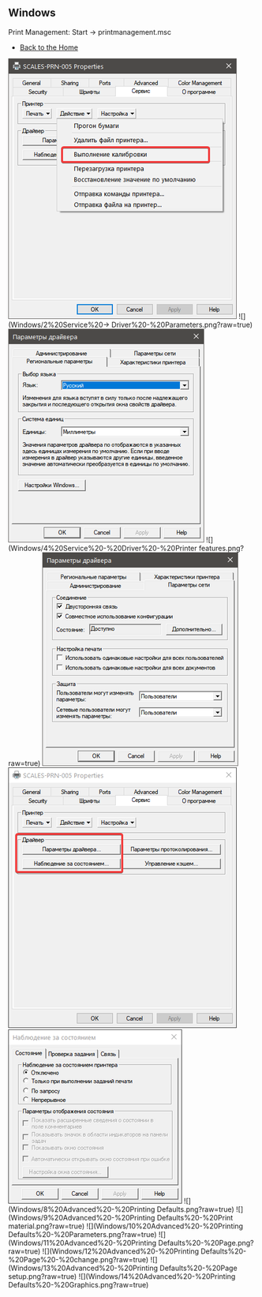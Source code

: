 ## Windows
Print Management: Start → printmanagement.msc

- [Back to the Home](../README.md)

![](Windows/1%20Service%20-%20Action%20-%20Calibrate.png?raw=true)
![](Windows/2%20Service%20→ Driver%20-%20Parameters.png?raw=true)
![](Windows/3%20Service%20-%20Driver%20-%20Regional.png?raw=true)
![](Windows/4%20Service%20-%20Driver%20-%20Printer features.png?raw=true)
![](Windows/5%20Service%20-%20Driver%20-%20Network.png?raw=true)
![](Windows/6%20Service%20-%20Driver%20-%20Observing.png?raw=true)
![](Windows/7%20Service%20-%20Driver%20-%20Observing%20-%20State.png?raw=true)
![](Windows/8%20Advanced%20-%20Printing Defaults.png?raw=true)
![](Windows/9%20Advanced%20-%20Printing Defaults%20-%20Print material.png?raw=true)
![](Windows/10%20Advanced%20-%20Printing Defaults%20-%20Parameters.png?raw=true)
![](Windows/11%20Advanced%20-%20Printing Defaults%20-%20Page.png?raw=true)
![](Windows/12%20Advanced%20-%20Printing Defaults%20-%20Page%20-%20change.png?raw=true)
![](Windows/13%20Advanced%20-%20Printing Defaults%20-%20Page setup.png?raw=true)
![](Windows/14%20Advanced%20-%20Printing Defaults%20-%20Graphics.png?raw=true)
